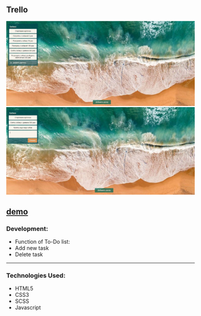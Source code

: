 <!-- ## NOTE FOR ME: JSMASTERY DASHBOARD INSTEAD WITH MINI TASKS IN IT * -->

<!--Сменить на сильный проект Pacman,ex -->

## Trello

<div align="center"><img src="https://github.com/juliaDooby/Trello/blob/main/Trello_1.JPG" width="100%" height="20%"></img></div>
<div align="center"><img src="https://github.com/juliaDooby/Trello/blob/main/Trello_2.JPG" width="100%" height="20%"></img></div>

  [demo](https://juliadooby.github.io/Trello/)
---

### Development: 

* Function of To-Do list:
* Add new task
* Delete task
---

### Technologies Used:

* HTML5
* CSS3
* SCSS
* Javascript 
